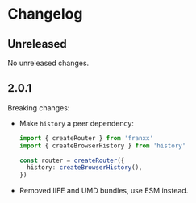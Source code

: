 # Changelog

## Unreleased

No unreleased changes.

## 2.0.1

Breaking changes:

- Make `history` a peer dependency:

  ```ts
  import { createRouter } from 'franxx'
  import { createBrowserHistory } from 'history'

  const router = createRouter({
    history: createBrowserHistory(),
  })
  ```

- Removed IIFE and UMD bundles, use ESM instead.
